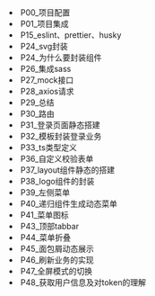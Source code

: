 <li><router-link to="/Code/UI/VUE/vue3-admin-guide-master/src/P00_项目配置.html">P00_项目配置</router-link></li>
<li><router-link to="/Code/UI/VUE/vue3-admin-guide-master/src/P01_项目集成.html">P01_项目集成</router-link></li>
<li><router-link to="/Code/UI/VUE/vue3-admin-guide-master/src/P15_eslint、prettier、husky.html">P15_eslint、prettier、husky</router-link></li>
<li><router-link to="/Code/UI/VUE/vue3-admin-guide-master/src/P24_svg封装.html">P24_svg封装</router-link></li>
<li><router-link to="/Code/UI/VUE/vue3-admin-guide-master/src/P24_为什么要封装组件.html">P24_为什么要封装组件</router-link></li>
<li><router-link to="/Code/UI/VUE/vue3-admin-guide-master/src/P26_集成sass.html">P26_集成sass</router-link></li>
<li><router-link to="/Code/UI/VUE/vue3-admin-guide-master/src/P27_mock接口.html">P27_mock接口</router-link></li>
<li><router-link to="/Code/UI/VUE/vue3-admin-guide-master/src/P28_axios请求.html">P28_axios请求</router-link></li>
<li><router-link to="/Code/UI/VUE/vue3-admin-guide-master/src/P29_总结.html">P29_总结</router-link></li>
<li><router-link to="/Code/UI/VUE/vue3-admin-guide-master/src/P30_路由.html">P30_路由</router-link></li>
<li><router-link to="/Code/UI/VUE/vue3-admin-guide-master/src/P31_登录页面静态搭建.html">P31_登录页面静态搭建</router-link></li>
<li><router-link to="/Code/UI/VUE/vue3-admin-guide-master/src/P32_模板封装登录业务.html">P32_模板封装登录业务</router-link></li>
<li><router-link to="/Code/UI/VUE/vue3-admin-guide-master/src/P33_ts类型定义.html">P33_ts类型定义</router-link></li>
<li><router-link to="/Code/UI/VUE/vue3-admin-guide-master/src/P36_自定义校验表单.html">P36_自定义校验表单</router-link></li>
<li><router-link to="/Code/UI/VUE/vue3-admin-guide-master/src/P37_layout组件静态的搭建.html">P37_layout组件静态的搭建</router-link></li>
<li><router-link to="/Code/UI/VUE/vue3-admin-guide-master/src/P38_logo组件的封装.html">P38_logo组件的封装</router-link></li>
<li><router-link to="/Code/UI/VUE/vue3-admin-guide-master/src/P39_左侧菜单.html">P39_左侧菜单</router-link></li>
<li><router-link to="/Code/UI/VUE/vue3-admin-guide-master/src/P40_递归组件生成动态菜单.html">P40_递归组件生成动态菜单</router-link></li>
<li><router-link to="/Code/UI/VUE/vue3-admin-guide-master/src/P41_菜单图标.html">P41_菜单图标</router-link></li>
<li><router-link to="/Code/UI/VUE/vue3-admin-guide-master/src/P43_顶部tabbar.html">P43_顶部tabbar</router-link></li>
<li><router-link to="/Code/UI/VUE/vue3-admin-guide-master/src/P44_菜单折叠.html">P44_菜单折叠</router-link></li>
<li><router-link to="/Code/UI/VUE/vue3-admin-guide-master/src/P45_面包屑动态展示.html">P45_面包屑动态展示</router-link></li>
<li><router-link to="/Code/UI/VUE/vue3-admin-guide-master/src/P46_刷新业务的实现.html">P46_刷新业务的实现</router-link></li>
<li><router-link to="/Code/UI/VUE/vue3-admin-guide-master/src/P47_全屏模式的切换.html">P47_全屏模式的切换</router-link></li>
<li><router-link to="/Code/UI/VUE/vue3-admin-guide-master/src/P48_获取用户信息及对token的理解.html">P48_获取用户信息及对token的理解</router-link></li>
